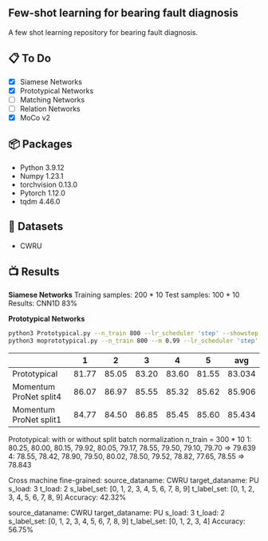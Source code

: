 ## Few-shot learning for bearing fault diagnosis
A few shot learning repository for bearing fault diagnosis.

## :clipboard: To Do
- [x] Siamese Networks
- [x] Prototypical Networks
- [ ] Matching Networks
- [ ] Relation Networks
- [x] MoCo v2

## :package: Packages
- Python 3.9.12
- Numpy 1.23.1
- torchvision 0.13.0
- Pytorch 1.12.0
- tqdm 4.46.0

## :pouch: Datasets
- CWRU

## :tv: Results

**Siamese Networks**
Training samples: 200 * 10
Test samples: 100 * 10
Results: CNN1D 83%

**Prototypical Networks**

```bash
python3 Prototypical.py --n_train 800 --lr_scheduler 'step' --showstep 5
python3 moprototypical.py --n_train 800 --m 0.99 --lr_scheduler 'step' --showstep 5 --lr 1e-3 --max_epoch 500
```
|                       | 1     | 2     | 3     | 4     | 5     | avg    |
|-----------------------|-------|-------|-------|-------|-------|--------|
| Prototypical          | 81.77 | 85.05 | 83.20 | 83.60 | 81.55 | 83.034 |
| Momentum ProNet split4| 86.07 | 86.97 | 85.55 | 85.32 | 85.62 | 85.906 |
| Momentum ProNet split1| 84.77 | 84.50 | 86.85 | 85.45 | 85.60 | 85.434 |

Prototypical: with or without split batch normalization
n_train = 300 * 10
1: 80.25, 80.00, 80.15, 79.92, 80.05, 79.17, 78.55, 79.50, 79.10, 79.70 => 79.639
4: 78.55, 78.42, 78.90, 79.50, 80.02, 78.50, 79.52, 78.82, 77.65, 78.55 => 78.843

Cross machine fine-grained:
source_dataname: CWRU
target_dataname: PU
s_load: 3
t_load: 2
s_label_set: [0, 1, 2, 3, 4, 5, 6, 7, 8, 9]
t_label_set: [0, 1, 2, 3, 4, 5, 6, 7, 8, 9]
Accuracy: 42.32%

source_dataname: CWRU
target_dataname: PU
s_load: 3
t_load: 2
s_label_set: [0, 1, 2, 3, 4, 5, 6, 7, 8, 9]
t_label_set: [0, 1, 2, 3, 4]
Accuracy: 56.75%